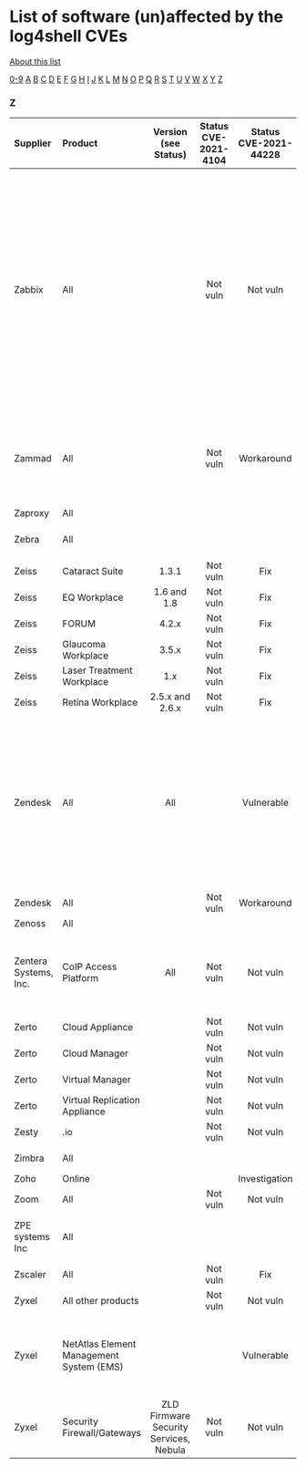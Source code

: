 # List of software (un)affected by the log4shell CVEs
[About this list](README.md)

[0-9](software_list_0-9.md) [A](software_list_a.md) [B](software_list_b.md) [C](software_list_c.md) [D](software_list_d.md) [E](software_list_e.md) [F](software_list_f.md) [G](software_list_g.md) [H](software_list_h.md) [I](software_list_i.md) [J](software_list_j.md) [K](software_list_k.md) [L](software_list_l.md) [M](software_list_m.md) [N](software_list_n.md) [O](software_list_o.md) [P](software_list_p.md) [Q](software_list_q.md) [R](software_list_r.md) [S](software_list_s.md) [T](software_list_t.md) [U](software_list_u.md) [V](software_list_v.md) [W](software_list_w.md) [X](software_list_x.md) [Y](software_list_y.md) [Z](software_list_z.md)

### Z

| Supplier | Product | Version (see Status) | Status CVE-2021-4104 | Status CVE-2021-44228 | Status CVE-2021-45046 | Status CVE-2021-45105 | Notes | Links |
|:---------|:--------|:--------------------:|:--------------------:|:---------------------:|:---------------------:|:---------------------:|:------|------:|
|Zabbix|All| |Not vuln|Not vuln|Not vuln|Not vuln|Zabbix is aware of this vulnerability, has completed verification, and can conclude that the only product where we use Java is Zabbix Java Gateway, which does not utilize the log4j library, thereby is not impacted by this vulnerability.|[source](https://blog.zabbix.com/zabbix-not-affected-by-the-log4j-exploit/17873/)|
|Zammad|All| |Not vuln|Workaround| | |Most of Zammad instances make use of Elasticsearch which might be vulnerable.|[source](https://community.zammad.org/t/cve-2021-44228-elasticsearch-users-be-aware/8256)|
|Zaproxy|All| | | | | | |[Zaproxy](https://www.zaproxy.org/blog/2021-12-10-zap-and-log4shell/)|
|Zebra|All| | | | | | |[Zebra lifeguard Security](https://www.zebra.com/us/en/support-downloads/lifeguard-security/cve-2021-442280-dubbed-log4shell-or-logjam-vulnerability.html)|
|Zeiss|Cataract Suite|1.3.1|Not vuln|Fix| | |Patch is available|[source](https://www.zeiss.com/meditec/int/cybersecurity/apache-log4j/english.html)|
|Zeiss|EQ Workplace|1.6 and 1.8|Not vuln|Fix| | |Patch is available|[source](https://www.zeiss.com/meditec/int/cybersecurity/apache-log4j/english.html)|
|Zeiss|FORUM|4.2.x|Not vuln|Fix| | |Patch is available|[source](https://www.zeiss.com/meditec/int/cybersecurity/apache-log4j/english.html)|
|Zeiss|Glaucoma Workplace|3.5.x|Not vuln|Fix| | |Patch is available|[source](https://www.zeiss.com/meditec/int/cybersecurity/apache-log4j/english.html)|
|Zeiss|Laser Treatment Workplace|1.x|Not vuln|Fix| | |Patch is available|[source](https://www.zeiss.com/meditec/int/cybersecurity/apache-log4j/english.html)|
|Zeiss|Retina Workplace|2.5.x and 2.6.x|Not vuln|Fix| | |Patch is available|[source](https://www.zeiss.com/meditec/int/cybersecurity/apache-log4j/english.html)|
|Zendesk|All|All| |Vulnerable| | |Zendesk products are all cloud-based; thus there are no updates for the customers to install as the company is working on patching their infrastructure and systems.|[2021-12-13 Security Advisory - Apache Log4j (CVE-2021-44228)](https://support.zendesk.com/hc/en-us/articles/4413583476122)|
|Zendesk|All| |Not vuln|Workaround| | |SaaS - No user action|[source](https://support.zendesk.com/hc/en-us/articles/4413583476122-2021-12-13-Security-Advisory-Apache-Log4j-CVE-2021-44228-)|
|Zenoss|All| | | | | | |[Zenoss](https://support.zenoss.com/hc/en-us)|
|Zentera Systems, Inc.|CoIP Access Platform|All|Not vuln|Not vuln|Not vuln|Not vuln| |[[CVE-2021-44228] Log4Shell Vulnerability in Apache Log4j](https://support.zentera.net/hc/en-us/articles/4416227743511--CVE-2021-44228-Log4Shell-Vulnerability-in-Apache-Log4j)|
|Zerto|Cloud Appliance| |Not vuln|Not vuln|Not vuln|Not vuln| |[source](https://help.zerto.com/kb/000004822)|
|Zerto|Cloud Manager| |Not vuln|Not vuln|Not vuln|Not vuln| |[source](https://help.zerto.com/kb/000004822)|
|Zerto|Virtual Manager| |Not vuln|Not vuln|Not vuln|Not vuln| |[source](https://help.zerto.com/kb/000004822)|
|Zerto|Virtual Replication Appliance| |Not vuln|Not vuln|Not vuln|Not vuln| |[source](https://help.zerto.com/kb/000004822)|
|Zesty|.io| |Not vuln|Not vuln|Not vuln|Not vuln| |[source](https://www.zesty.io/mindshare/company-announcements/log4j-exploit/)|
|Zimbra|All| | | | | | |[BugZilla Zimbra](https://bugzilla.zimbra.com/show_bug.cgi?id=109428)|
|Zoho|Online| | |Investigation| | | |[source](https://help.zoho.com/portal/en/community/topic/update-on-the-recent-apache-log4j-vulnerability)|
|Zoom|All| |Not vuln|Not vuln|Not vuln|Not vuln| |[source](https://explore.zoom.us/en/trust/security/security-bulletin/security-bulletin-log4j)|
|ZPE systems Inc|All| | | | | | |[ZpeSystems CVE-2021-44228](https://support.zpesystems.com/portal/en/kb/articles/is-nodegrid-os-and-zpe-cloud-affected-by-cve-2021-44228-apache-log4j)|
|Zscaler|All| |Not vuln|Fix| | | |[source](https://trust.zscaler.com/posts/9581)|
|Zyxel|All other products| |Not vuln|Not vuln|Not vuln|Not vuln| |[source](https://community.zyxel.com/en/discussion/12229/zyxel-security-advisory-for-apache-log4j-rce-vulnerability)|
|Zyxel|NetAtlas Element Management System (EMS)| | |Vulnerable| | |Hotfix availability Dec. 20, 2021, Patch availability in end of Feb. 2022|[source](https://community.zyxel.com/en/discussion/12229/zyxel-security-advisory-for-apache-log4j-rce-vulnerability)|
|Zyxel|Security Firewall/Gateways|ZLD Firmware Security Services, Nebula|Not vuln|Not vuln|Not vuln|Not vuln| |[Zyxel Security Advisory](https://community.zyxel.com/en/discussion/12229/zyxel-security-advisory-for-apache-log4j-rce-vulnerability)|

